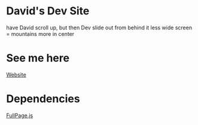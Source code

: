 # David's Dev Site

have David scroll up, but then Dev slide out from behind it
less wide screen = mountains more in center

# See me here
[Website](https://davidl1023.github.io/)

# Dependencies
[FullPage.js](https://github.com/alvarotrigo/fullPage.js)